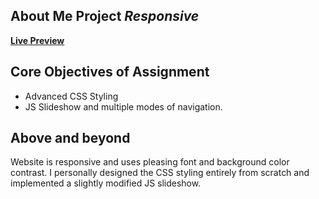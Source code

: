 ## About Me Project *Responsive*
[**Live Preview**](http://hanslowinc.x10.mx/aboutme/)

## Core Objectives of Assignment
- Advanced CSS Styling
- JS Slideshow and multiple modes of navigation.

## Above and beyond
Website is responsive and uses pleasing font and background color contrast. I personally designed the CSS styling entirely from scratch and implemented a slightly modified JS slideshow.
